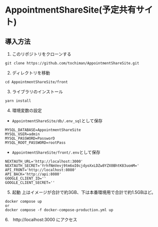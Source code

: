 # AppointmentShareSite(予定共有サイト)

## 導入方法
1. このリポジトリをクローンする
```
git clone https://github.com/tochiman/AppointmentShareSite.git
```
2. ディレクトリを移動
```
cd AppointmentShareSite/front
```
3. ライブラリのインストール
```
yarn install
```
4. 環境変数の設定
- `AppointmentShareSite/db/.env_sql`として保存
```
MYSQL_DATABASE=AppointmentShareSite
MYSQL_USER=admin
MYSQL_PASSWORD=PassworD
MYSQL_ROOT_PASSWORD=rootPass
```
- `AppointmentShareSite/front/.env`として保存
```
NEXTAUTH_URL='http://localhost:3000'
NEXTAUTH_SECRET='YrhfNmVevj9tm6oI0cjdyoXxLDZw8YZX0BhtK83uomM='
API_FRONT='http://localhost:8080'
API_BACK='http://api:8080'
GOOGLE_CLIENT_ID=''
GOOGLE_CLIENT_SECRET=''
```

5. 起動
上はイメージが合計で約3GB、下は本番環境用で合計で約1.5GBほど。
```
docker compose up       
or
docker compose -f docker-compose-production.yml up
```
6.　http://localhost:3000 にアクセス